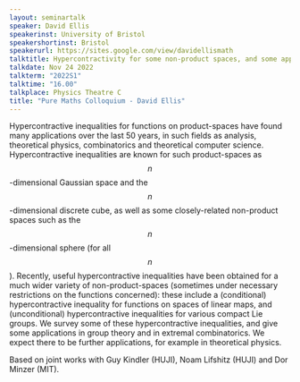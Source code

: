 ```yaml
---
layout: seminartalk
speaker: David Ellis
speakerinst: University of Bristol
speakershortinst: Bristol
speakerurl: https://sites.google.com/view/davidellismath
talktitle: Hypercontractivity for some non-product spaces, and some applications
talkdate: Nov 24 2022
talkterm: "2022S1"
talktime: "16.00"
talkplace: Physics Theatre C
title: "Pure Maths Colloquium - David Ellis"
---
```


Hypercontractive inequalities for functions on product-spaces have found many applications over the last 50 years, in such fields as analysis, theoretical physics, combinatorics and theoretical computer science. Hypercontractive inequalities are known for such product-spaces as $$n$$-dimensional Gaussian space and the $$n$$-dimensional discrete cube, as well as some closely-related non-product spaces such as the $$n$$-dimensional sphere (for all $$n$$). Recently, useful hypercontractive inequalities have been obtained for a much wider variety of non-product-spaces (sometimes under necessary restrictions on the functions concerned): these include a (conditional) hypercontractive inequality for functions on spaces of linear maps, and (unconditional) hypercontractive inequalities for various compact Lie groups. We survey some of these hypercontractive inequalities, and give some applications in group theory and in extremal combinatorics. We expect there to be further applications, for example in theoretical physics.

Based on joint works with Guy Kindler (HUJI), Noam Lifshitz (HUJI) and Dor Minzer (MIT).